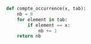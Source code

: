 ```python linenums='1'
def compte_occurrence(x, tab):
    nb = 0
    for element in tab:
        if element == x:
            nb += 1
    return nb
```